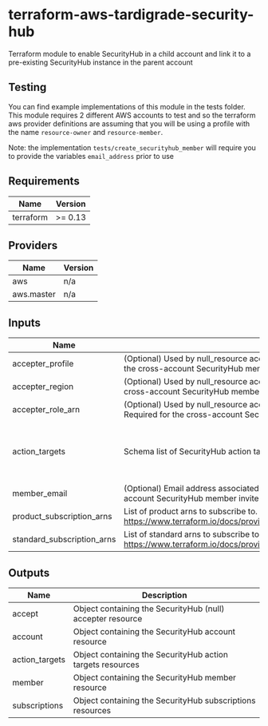 # terraform-aws-tardigrade-security-hub
Terraform module to enable SecurityHub in a child account and link it
to a pre-existing SecurityHub instance in the parent account

## Testing
You can find example implementations of this module in the tests folder. This module
requires 2 different AWS accounts to test and so the terraform aws provider definitions
are assuming that you will be using a profile with the name `resource-owner` and `resource-member`.

Note: the implementation `tests/create_securityhub_member` will require you to provide the variables
`email_address` prior to use

<!-- BEGIN TFDOCS -->
## Requirements

| Name | Version |
|------|---------|
| terraform | >= 0.13 |

## Providers

| Name | Version |
|------|---------|
| aws | n/a |
| aws.master | n/a |

## Inputs

| Name | Description | Type | Default | Required |
|------|-------------|------|---------|:--------:|
| accepter\_profile | (Optional) Used by null\_resource accepter to establish botocore session. Required for the cross-account SecurityHub member accept workflow | `string` | `""` | no |
| accepter\_region | (Optional) Used by null\_resource accepter to establish botocore client. Required for the cross-account SecurityHub member accept workflow | `string` | `""` | no |
| accepter\_role\_arn | (Optional) Used by null\_resource accepter to assume a role in the accepter account. Required for the cross-account SecurityHub member accept workflow | `string` | `""` | no |
| action\_targets | Schema list of SecurityHub action targets. | <pre>list(object({<br>    name        = string<br>    description = string<br>    identifer   = string<br>  }))</pre> | `[]` | no |
| member\_email | (Optional) Email address associated with the member account. Required for the cross-account SecurityHub member invite workflow | `string` | `null` | no |
| product\_subscription\_arns | List of product arns to subscribe to. See https://www.terraform.io/docs/providers/aws/r/securityhub_product_subscription.html | `list(string)` | `[]` | no |
| standard\_subscription\_arns | List of standard arns to subscribe to. See https://www.terraform.io/docs/providers/aws/r/securityhub_standards_subscription.html | `list(string)` | `[]` | no |

## Outputs

| Name | Description |
|------|-------------|
| accept | Object containing the SecurityHub (null) accepter resource |
| account | Object containing the SecurityHub account resource |
| action\_targets | Object containing the SecurityHub action targets resources |
| member | Object containing the SecurityHub member resource |
| subscriptions | Object containing the SecurityHub subscriptions resources |

<!-- END TFDOCS -->
